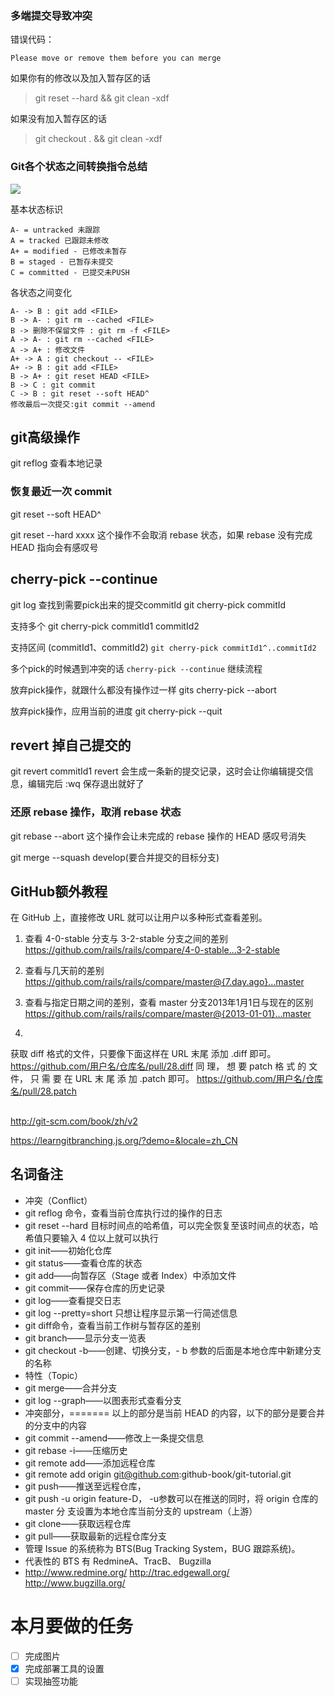 ### 多端提交导致冲突

错误代码：

    Please move or remove them before you can merge
    
如果你有的修改以及加入暂存区的话 

>git reset --hard && git clean -xdf

如果没有加入暂存区的话

>git checkout . && git clean -xdf


### Git各个状态之间转换指令总结

<img src="../img/git-lifecycle.png" />

基本状态标识

    A- = untracked 未跟踪
    A = tracked 已跟踪未修改
    A+ = modified - 已修改未暂存
    B = staged - 已暂存未提交
    C = committed - 已提交未PUSH
    
    
各状态之间变化

    A- -> B : git add <FILE>
    B -> A- : git rm --cached <FILE>
    B -> 删除不保留文件 : git rm -f <FILE>
    A -> A- : git rm --cached <FILE>
    A -> A+ : 修改文件
    A+ -> A : git checkout -- <FILE>
    A+ -> B : git add <FILE>
    B -> A+ : git reset HEAD <FILE>
    B -> C : git commit
    C -> B : git reset --soft HEAD^
    修改最后一次提交:git commit --amend

## git高级操作

git reflog 查看本地记录

### 恢复最近一次 commit
git reset --soft HEAD^

git reset --hard xxxx 这个操作不会取消 rebase 状态，如果 rebase 没有完成 HEAD 指向会有感叹号

## cherry-pick --continue
git log 查找到需要pick出来的提交commitId
git cherry-pick commitId

支持多个
git cherry-pick commitId1 commitId2

支持区间 (commitId1、commitId2)
`git cherry-pick commitId1^..commitId2`

多个pick的时候遇到冲突的话 `cherry-pick --continue` 继续流程

放弃pick操作，就跟什么都没有操作过一样
gits cherry-pick --abort

放弃pick操作，应用当前的进度
git cherry-pick --quit

## revert 掉自己提交的
git revert commitId1
revert 会生成一条新的提交记录，这时会让你编辑提交信息，编辑完后 :wq 保存退出就好了


### 还原 rebase 操作，取消 rebase 状态
git rebase --abort 这个操作会让未完成的 rebase 操作的 HEAD 感叹号消失

git merge --squash develop(要合并提交的目标分支)

## GitHub额外教程
在 GitHub 上，直接修改 URL 就可以让用户以多种形式查看差别。

1. 查看 4-0-stable 分支与 3-2-stable 分支之间的差别
https://github.com/rails/rails/compare/4-0-stable...3-2-stable

2. 查看与几天前的差别
https://github.com/rails/rails/compare/master@{7.day.ago}...master

3. 查看与指定日期之间的差别，查看 master 分支2013年1月1日与现在的区别
https://github.com/rails/rails/compare/master@{2013-01-01}...master

4. 
获取 diff 格式的文件，只要像下面这样在 URL 末尾
添加 .diff 即可。
https://github.com/用户名/仓库名/pull/28.diff
同 理， 想 要 patch 格 式 的 文 件， 只 需 要 在 URL 末 尾 添
加 .patch 即可。
https://github.com/用户名/仓库名/pull/28.patch

## 

http://git-scm.com/book/zh/v2

https://learngitbranching.js.org/?demo=&locale=zh_CN

## 名词备注
- 冲突（Conflict）
- git reflog 命令，查看当前仓库执行过的操作的日志
- git reset --hard 目标时间点的哈希值，可以完全恢复至该时间点的状态，哈希值只要输入 4 位以上就可以执行
- git init——初始化仓库
- git status——查看仓库的状态
- git add——向暂存区（Stage 或者 Index）中添加文件
- git commit——保存仓库的历史记录
- git log——查看提交日志
- git log --pretty=short 只想让程序显示第一行简述信息
- git diff命令，查看当前工作树与暂存区的差别
- git branch——显示分支一览表
- git checkout -b——创建、切换分支，- b 参数的后面是本地仓库中新建分支的名称
- 特性（Topic）
- git merge——合并分支
- git log --graph——以图表形式查看分支
- 冲突部分，======= 以上的部分是当前 HEAD 的内容，以下的部分是要合并的分支中的内容
- git commit --amend——修改上一条提交信息
- git rebase -i——压缩历史
- git remote add——添加远程仓库
- git remote add origin git@github.com:github-book/git-tutorial.git
- git push——推送至远程仓库，
- git push -u origin feature-D， -u参数可以在推送的同时，将 origin 仓库的 master 分
  支设置为本地仓库当前分支的 upstream（上游）
- git clone——获取远程仓库
- git pull——获取最新的远程仓库分支
- 管理 Issue 的系统称为 BTS(Bug Tracking System，BUG 跟踪系统)。
- 代表性的 BTS 有 RedmineA、TracB、  Bugzilla
- http://www.redmine.org/
  http://trac.edgewall.org/
  http://www.bugzilla.org/

# 本月要做的任务
- [ ] 完成图片
- [x] 完成部署工具的设置
- [ ] 实现抽签功能